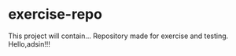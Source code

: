 # exercise-repo
This project will contain...
Repository made for exercise and testing.
Hello,adsin!!!